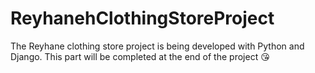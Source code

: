 # ReyhanehClothingStoreProject
The Reyhane clothing store project is being developed with Python and Django. This part will be completed at the end of the project 😘
